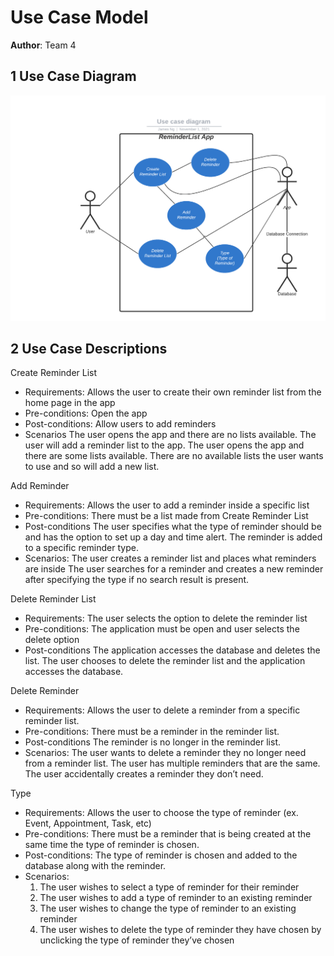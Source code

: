 # Use Case Model

**Author**: Team 4

## 1 Use Case Diagram

![UseCaseDiagram](images/UseCaseDiagram.png)

## 2 Use Case Descriptions

Create Reminder List

- Requirements: Allows the user to create their own reminder list from the home page in the app
- Pre-conditions: Open the app
- Post-conditions: Allow users to add reminders
- Scenarios
  The user opens the app and there are no lists available. The user will add a reminder list to the app.
  The user opens the app and there are some lists available. There are no available lists the user wants to use and so will add a new list.

Add Reminder

- Requirements: Allows the user to add a reminder inside a specific list
- Pre-conditions: There must be a list made from Create Reminder List
- Post-conditions The user specifies what the type of reminder should be and has the option to set up a day and time alert. The reminder is added to a specific reminder type.
- Scenarios:
  The user creates a reminder list and places what reminders are inside
  The user searches for a reminder and creates a new reminder after specifying the type if no search result is present.

Delete Reminder List

- Requirements: The user selects the option to delete the reminder list
- Pre-conditions: The application must be open and user selects the delete option
- Post-conditions The application accesses the database and deletes the list.
  The user chooses to delete the reminder list and the application accesses the database.

Delete Reminder

- Requirements: Allows the user to delete a reminder from a specific reminder list.
- Pre-conditions: There must be a reminder in the reminder list.
- Post-conditions The reminder is no longer in the reminder list.
- Scenarios:
  The user wants to delete a reminder they no longer need from a reminder list.
  The user has multiple reminders that are the same.
  The user accidentally creates a reminder they don’t need.

Type

- Requirements: Allows the user to choose the type of reminder (ex. Event, Appointment, Task, etc)
- Pre-conditions: There must be a reminder that is being created at the same time the type of reminder is chosen.
- Post-conditions: The type of reminder is chosen and added to the database along with the reminder.
- Scenarios:
  1. The user wishes to select a type of reminder for their reminder
  2. The user wishes to add a type of reminder to an existing reminder
  3. The user wishes to change the type of reminder to an existing reminder
  4. The user wishes to delete the type of reminder they have chosen by unclicking the type of reminder they’ve chosen
